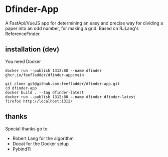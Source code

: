 # Dfinder-App

A FastApi/VueJS app for determining an easy and precise way for dividing a paper
into an odd number, for making a grid. Based on RJLang's ReferenceFinder.

## installation (dev)
You need Docker
```
docker run --publish 1312:80 --name dfinder ghcr.io/feefladder/dfinder-app:main
```

```
git clone git@github.com:feefladder/dfinder-app.git
cd dfinder-app
docker build . --tag dfinder-latest
docker run --publish 1312:80 --name dfinder dfinder-latest
firefox http://localhost:1312/
```
## thanks
Special thanks go to:
 - Robert Lang for the algorithm
 - Docat for the Docker setup
 - Pybind11